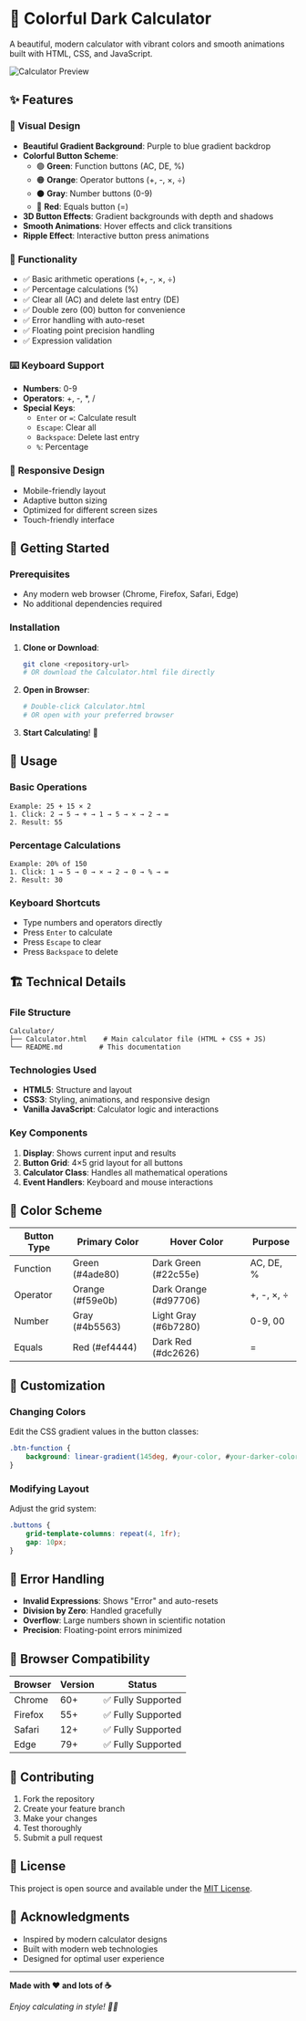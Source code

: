 # 🧮 Colorful Dark Calculator

A beautiful, modern calculator with vibrant colors and smooth animations built with HTML, CSS, and JavaScript.

![Calculator Preview](https://img.shields.io/badge/Calculator-Colorful%20Dark%20Theme-purple?style=for-the-badge)

## ✨ Features

### 🎨 **Visual Design**
- **Beautiful Gradient Background**: Purple to blue gradient backdrop
- **Colorful Button Scheme**:
  - 🟢 **Green**: Function buttons (AC, DE, %)
  - 🟠 **Orange**: Operator buttons (+, -, ×, ÷)
  - ⚫ **Gray**: Number buttons (0-9)
  - 🔴 **Red**: Equals button (=)
- **3D Button Effects**: Gradient backgrounds with depth and shadows
- **Smooth Animations**: Hover effects and click transitions
- **Ripple Effect**: Interactive button press animations

### 🔧 **Functionality**
- ✅ Basic arithmetic operations (+, -, ×, ÷)
- ✅ Percentage calculations (%)
- ✅ Clear all (AC) and delete last entry (DE)
- ✅ Double zero (00) button for convenience
- ✅ Error handling with auto-reset
- ✅ Floating point precision handling
- ✅ Expression validation

### ⌨️ **Keyboard Support**
- **Numbers**: 0-9
- **Operators**: +, -, *, /
- **Special Keys**:
  - `Enter` or `=`: Calculate result
  - `Escape`: Clear all
  - `Backspace`: Delete last entry
  - `%`: Percentage

### 📱 **Responsive Design**
- Mobile-friendly layout
- Adaptive button sizing
- Optimized for different screen sizes
- Touch-friendly interface

## 🚀 Getting Started

### Prerequisites
- Any modern web browser (Chrome, Firefox, Safari, Edge)
- No additional dependencies required

### Installation
1. **Clone or Download**:
   ```bash
   git clone <repository-url>
   # OR download the Calculator.html file directly
   ```

2. **Open in Browser**:
   ```bash
   # Double-click Calculator.html
   # OR open with your preferred browser
   ```

3. **Start Calculating**! 🎉

## 🎯 Usage

### Basic Operations
```
Example: 25 + 15 × 2
1. Click: 2 → 5 → + → 1 → 5 → × → 2 → =
2. Result: 55
```

### Percentage Calculations
```
Example: 20% of 150
1. Click: 1 → 5 → 0 → × → 2 → 0 → % → =
2. Result: 30
```

### Keyboard Shortcuts
- Type numbers and operators directly
- Press `Enter` to calculate
- Press `Escape` to clear
- Press `Backspace` to delete

## 🏗️ Technical Details

### File Structure
```
Calculator/
├── Calculator.html    # Main calculator file (HTML + CSS + JS)
└── README.md         # This documentation
```

### Technologies Used
- **HTML5**: Structure and layout
- **CSS3**: Styling, animations, and responsive design
- **Vanilla JavaScript**: Calculator logic and interactions

### Key Components
1. **Display**: Shows current input and results
2. **Button Grid**: 4×5 grid layout for all buttons
3. **Calculator Class**: Handles all mathematical operations
4. **Event Handlers**: Keyboard and mouse interactions

## 🎨 Color Scheme

| Button Type | Primary Color | Hover Color | Purpose |
|-------------|---------------|-------------|---------|
| Function | Green (#4ade80) | Dark Green (#22c55e) | AC, DE, % |
| Operator | Orange (#f59e0b) | Dark Orange (#d97706) | +, -, ×, ÷ |
| Number | Gray (#4b5563) | Light Gray (#6b7280) | 0-9, 00 |
| Equals | Red (#ef4444) | Dark Red (#dc2626) | = |

## 🔧 Customization

### Changing Colors
Edit the CSS gradient values in the button classes:
```css
.btn-function {
    background: linear-gradient(145deg, #your-color, #your-darker-color);
}
```

### Modifying Layout
Adjust the grid system:
```css
.buttons {
    grid-template-columns: repeat(4, 1fr);
    gap: 10px;
}
```

## 🐛 Error Handling

- **Invalid Expressions**: Shows "Error" and auto-resets
- **Division by Zero**: Handled gracefully
- **Overflow**: Large numbers shown in scientific notation
- **Precision**: Floating-point errors minimized

## 📱 Browser Compatibility

| Browser | Version | Status |
|---------|---------|--------|
| Chrome | 60+ | ✅ Fully Supported |
| Firefox | 55+ | ✅ Fully Supported |
| Safari | 12+ | ✅ Fully Supported |
| Edge | 79+ | ✅ Fully Supported |

## 🤝 Contributing

1. Fork the repository
2. Create your feature branch
3. Make your changes
4. Test thoroughly
5. Submit a pull request

## 📄 License

This project is open source and available under the [MIT License](LICENSE).

## 🙏 Acknowledgments

- Inspired by modern calculator designs
- Built with modern web technologies
- Designed for optimal user experience

---

**Made with ❤️ and lots of ☕**

*Enjoy calculating in style! 🧮✨*
